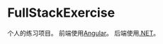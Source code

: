# FullStackExercise
个人的练习项目。
前端使用[Angular](https://angular.dev/)。
后端使用[.NET](https://dotnet.microsoft.com/)。


